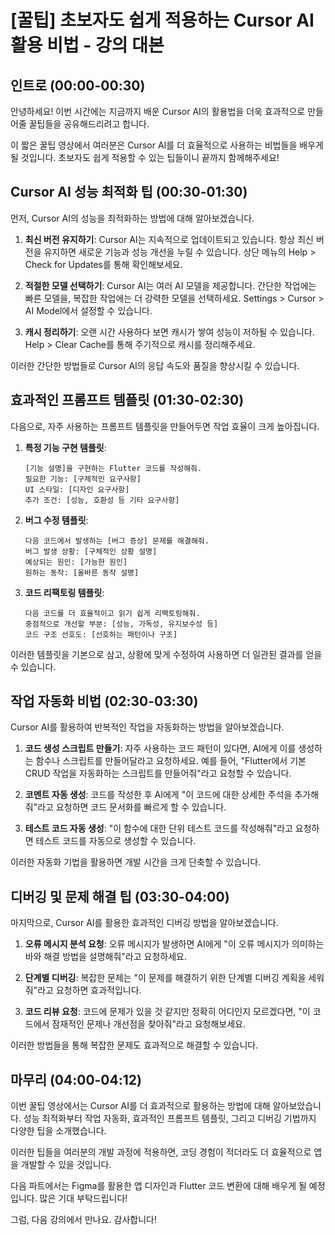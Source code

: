 # [꿀팁] 초보자도 쉽게 적용하는 Cursor AI 활용 비법 - 강의 대본

## 인트로 (00:00-00:30)
안녕하세요! 이번 시간에는 지금까지 배운 Cursor AI의 활용법을 더욱 효과적으로 만들어줄 꿀팁들을 공유해드리려고 합니다. 

이 짧은 꿀팁 영상에서 여러분은 Cursor AI를 더 효율적으로 사용하는 비법들을 배우게 될 것입니다. 초보자도 쉽게 적용할 수 있는 팁들이니 끝까지 함께해주세요!

## Cursor AI 성능 최적화 팁 (00:30-01:30)
먼저, Cursor AI의 성능을 최적화하는 방법에 대해 알아보겠습니다.

1. **최신 버전 유지하기**: Cursor AI는 지속적으로 업데이트되고 있습니다. 항상 최신 버전을 유지하면 새로운 기능과 성능 개선을 누릴 수 있습니다. 상단 메뉴의 Help > Check for Updates를 통해 확인해보세요.

2. **적절한 모델 선택하기**: Cursor AI는 여러 AI 모델을 제공합니다. 간단한 작업에는 빠른 모델을, 복잡한 작업에는 더 강력한 모델을 선택하세요. Settings > Cursor > AI Model에서 설정할 수 있습니다.

3. **캐시 정리하기**: 오랜 시간 사용하다 보면 캐시가 쌓여 성능이 저하될 수 있습니다. Help > Clear Cache를 통해 주기적으로 캐시를 정리해주세요.

이러한 간단한 방법들로 Cursor AI의 응답 속도와 품질을 향상시킬 수 있습니다.

## 효과적인 프롬프트 템플릿 (01:30-02:30)
다음으로, 자주 사용하는 프롬프트 템플릿을 만들어두면 작업 효율이 크게 높아집니다.

1. **특정 기능 구현 템플릿**:
   ```
   [기능 설명]을 구현하는 Flutter 코드를 작성해줘. 
   필요한 기능: [구체적인 요구사항]
   UI 스타일: [디자인 요구사항]
   추가 조건: [성능, 호환성 등 기타 요구사항]
   ```

2. **버그 수정 템플릿**:
   ```
   다음 코드에서 발생하는 [버그 증상] 문제를 해결해줘.
   버그 발생 상황: [구체적인 상황 설명]
   예상되는 원인: [가능한 원인]
   원하는 동작: [올바른 동작 설명]
   ```

3. **코드 리팩토링 템플릿**:
   ```
   다음 코드를 더 효율적이고 읽기 쉽게 리팩토링해줘.
   중점적으로 개선할 부분: [성능, 가독성, 유지보수성 등]
   코드 구조 선호도: [선호하는 패턴이나 구조]
   ```

이러한 템플릿을 기본으로 삼고, 상황에 맞게 수정하여 사용하면 더 일관된 결과를 얻을 수 있습니다.

## 작업 자동화 비법 (02:30-03:30)
Cursor AI를 활용하여 반복적인 작업을 자동화하는 방법을 알아보겠습니다.

1. **코드 생성 스크립트 만들기**: 자주 사용하는 코드 패턴이 있다면, AI에게 이를 생성하는 함수나 스크립트를 만들어달라고 요청하세요. 예를 들어, "Flutter에서 기본 CRUD 작업을 자동화하는 스크립트를 만들어줘"라고 요청할 수 있습니다.

2. **코멘트 자동 생성**: 코드를 작성한 후 AI에게 "이 코드에 대한 상세한 주석을 추가해줘"라고 요청하면 코드 문서화를 빠르게 할 수 있습니다.

3. **테스트 코드 자동 생성**: "이 함수에 대한 단위 테스트 코드를 작성해줘"라고 요청하면 테스트 코드를 자동으로 생성할 수 있습니다.

이러한 자동화 기법을 활용하면 개발 시간을 크게 단축할 수 있습니다.

## 디버깅 및 문제 해결 팁 (03:30-04:00)
마지막으로, Cursor AI를 활용한 효과적인 디버깅 방법을 알아보겠습니다.

1. **오류 메시지 분석 요청**: 오류 메시지가 발생하면 AI에게 "이 오류 메시지가 의미하는 바와 해결 방법을 설명해줘"라고 요청하세요.

2. **단계별 디버깅**: 복잡한 문제는 "이 문제를 해결하기 위한 단계별 디버깅 계획을 세워줘"라고 요청하면 효과적입니다.

3. **코드 리뷰 요청**: 코드에 문제가 있을 것 같지만 정확히 어디인지 모르겠다면, "이 코드에서 잠재적인 문제나 개선점을 찾아줘"라고 요청해보세요.

이러한 방법들을 통해 복잡한 문제도 효과적으로 해결할 수 있습니다.

## 마무리 (04:00-04:12)
이번 꿀팁 영상에서는 Cursor AI를 더 효과적으로 활용하는 방법에 대해 알아보았습니다. 성능 최적화부터 작업 자동화, 효과적인 프롬프트 템플릿, 그리고 디버깅 기법까지 다양한 팁을 소개했습니다.

이러한 팁들을 여러분의 개발 과정에 적용하면, 코딩 경험이 적더라도 더 효율적으로 앱을 개발할 수 있을 것입니다.

다음 파트에서는 Figma를 활용한 앱 디자인과 Flutter 코드 변환에 대해 배우게 될 예정입니다. 많은 기대 부탁드립니다!

그럼, 다음 강의에서 만나요. 감사합니다!
